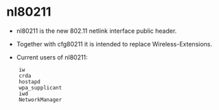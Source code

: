 # nl80211

* nl80211 is the new 802.11 netlink interface public header. 
* Together with cfg80211 it is intended to replace Wireless-Extensions.

* Current users of nl80211:
```
    iw
    crda
    hostapd
    wpa_supplicant
    iwd
    NetworkManager
```
